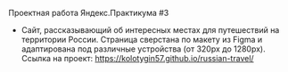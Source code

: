 Проектная работа Яндекс.Практикума #3
 - Сайт, рассказывающий об интересных местах для путешествий на территории России. 
Страница сверстана по макету из Figma и адаптирована под различные устройства (от 320px до 1280px).
Ссылка на проект:
https://kolotygin57.github.io/russian-travel/
